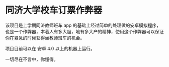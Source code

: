 同济大学校车订票作弊器
======

该项目是上学期同济教师班车 app
的基础上经过简单的处理做的安卓模拟程序，也是一个作弊器，本着人有多大胆，地有多大产的精神，使用这个作弊器可以保证你在紧急的时候获得坐教师班车的机会。

项目目前可以在 安卓 4.0 以上的机器上运行。

一切尽在不言中，你懂得。
